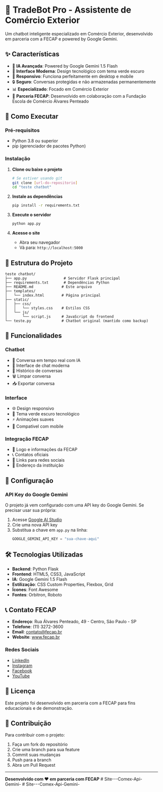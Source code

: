 # 🤖 TradeBot Pro - Assistente de Comércio Exterior

Um chatbot inteligente especializado em Comércio Exterior, desenvolvido em parceria com a FECAP e powered by Google Gemini.

## ✨ Características

- 🤖 **IA Avançada**: Powered by Google Gemini 1.5 Flash
- 🎨 **Interface Moderna**: Design tecnológico com tema verde escuro
- 📱 **Responsivo**: Funciona perfeitamente em desktop e mobile
- 🔒 **Seguro**: Conversas protegidas e não armazenadas permanentemente
- 📊 **Especializado**: Focado em Comércio Exterior
- 🏢 **Parceria FECAP**: Desenvolvido em colaboração com a Fundação Escola de Comércio Álvares Penteado

## 🚀 Como Executar

### Pré-requisitos

- Python 3.8 ou superior
- pip (gerenciador de pacotes Python)

### Instalação

1. **Clone ou baixe o projeto**
   ```bash
   # Se estiver usando git
   git clone [url-do-repositorio]
   cd "teste chatbot"
   ```

2. **Instale as dependências**
   ```bash
   pip install -r requirements.txt
   ```

3. **Execute o servidor**
   ```bash
   python app.py
   ```

4. **Acesse o site**
   - Abra seu navegador
   - Vá para: `http://localhost:5000`

## 📁 Estrutura do Projeto

```
teste chatbot/
├── app.py                 # Servidor Flask principal
├── requirements.txt       # Dependências Python
├── README.md             # Este arquivo
├── templates/
│   └── index.html        # Página principal
├── static/
│   ├── css/
│   │   └── styles.css    # Estilos CSS
│   └── js/
│       └── script.js     # JavaScript do frontend
└── teste.py              # Chatbot original (mantido como backup)
```

## 🎯 Funcionalidades

### Chatbot
- 💬 Conversa em tempo real com IA
- 🎨 Interface de chat moderna
- 📝 Histórico de conversas
- 🗑️ Limpar conversa
- 📥 Exportar conversa

### Interface
- 🌐 Design responsivo
- 🎨 Tema verde escuro tecnológico
- ⚡ Animações suaves
- 📱 Compatível com mobile

### Integração FECAP
- 🏢 Logo e informações da FECAP
- 📞 Contatos oficiais
- 🔗 Links para redes sociais
- 📍 Endereço da instituição

## 🔧 Configuração

### API Key do Google Gemini

O projeto já vem configurado com uma API key do Google Gemini. Se precisar usar sua própria:

1. Acesse [Google AI Studio](https://makersuite.google.com/app/apikey)
2. Crie uma nova API key
3. Substitua a chave em `app.py` na linha:
   ```python
   GOOGLE_GEMINI_API_KEY = "sua-chave-aqui"
   ```

## 🛠️ Tecnologias Utilizadas

- **Backend**: Python Flask
- **Frontend**: HTML5, CSS3, JavaScript
- **IA**: Google Gemini 1.5 Flash
- **Estilização**: CSS Custom Properties, Flexbox, Grid
- **Ícones**: Font Awesome
- **Fontes**: Orbitron, Roboto

## 📞 Contato FECAP

- **Endereço**: Rua Álvares Penteado, 49 - Centro, São Paulo - SP
- **Telefone**: (11) 3272-3600
- **Email**: contato@fecap.br
- **Website**: www.fecap.br

### Redes Sociais
- [LinkedIn](https://www.linkedin.com/school/fecap/)
- [Instagram](https://www.instagram.com/fecapoficial/)
- [Facebook](https://www.facebook.com/fecapoficial)
- [YouTube](https://www.youtube.com/user/fecapoficial)

## 📄 Licença

Este projeto foi desenvolvido em parceria com a FECAP para fins educacionais e de demonstração.

## 🤝 Contribuição

Para contribuir com o projeto:

1. Faça um fork do repositório
2. Crie uma branch para sua feature
3. Commit suas mudanças
4. Push para a branch
5. Abra um Pull Request

---

**Desenvolvido com ❤️ em parceria com FECAP** #   S i t e - - - C o m e x - A p i - G e m i n i -  
 #   S i t e - - - C o m e x - A p i - G e m i n i -  
 